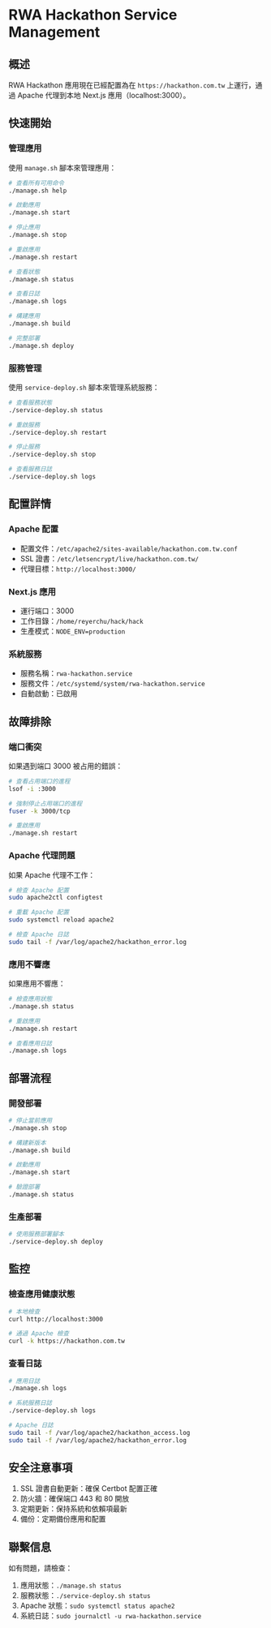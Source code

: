 # RWA Hackathon Service Management

## 概述

RWA Hackathon 應用現在已經配置為在 `https://hackathon.com.tw` 上運行，通過 Apache 代理到本地 Next.js 應用（localhost:3000）。

## 快速開始

### 管理應用

使用 `manage.sh` 腳本來管理應用：

```bash
# 查看所有可用命令
./manage.sh help

# 啟動應用
./manage.sh start

# 停止應用
./manage.sh stop

# 重啟應用
./manage.sh restart

# 查看狀態
./manage.sh status

# 查看日誌
./manage.sh logs

# 構建應用
./manage.sh build

# 完整部署
./manage.sh deploy
```

### 服務管理

使用 `service-deploy.sh` 腳本來管理系統服務：

```bash
# 查看服務狀態
./service-deploy.sh status

# 重啟服務
./service-deploy.sh restart

# 停止服務
./service-deploy.sh stop

# 查看服務日誌
./service-deploy.sh logs
```

## 配置詳情

### Apache 配置
- 配置文件：`/etc/apache2/sites-available/hackathon.com.tw.conf`
- SSL 證書：`/etc/letsencrypt/live/hackathon.com.tw/`
- 代理目標：`http://localhost:3000/`

### Next.js 應用
- 運行端口：3000
- 工作目錄：`/home/reyerchu/hack/hack`
- 生產模式：`NODE_ENV=production`

### 系統服務
- 服務名稱：`rwa-hackathon.service`
- 服務文件：`/etc/systemd/system/rwa-hackathon.service`
- 自動啟動：已啟用

## 故障排除

### 端口衝突
如果遇到端口 3000 被占用的錯誤：

```bash
# 查看占用端口的進程
lsof -i :3000

# 強制停止占用端口的進程
fuser -k 3000/tcp

# 重啟應用
./manage.sh restart
```

### Apache 代理問題
如果 Apache 代理不工作：

```bash
# 檢查 Apache 配置
sudo apache2ctl configtest

# 重載 Apache 配置
sudo systemctl reload apache2

# 檢查 Apache 日誌
sudo tail -f /var/log/apache2/hackathon_error.log
```

### 應用不響應
如果應用不響應：

```bash
# 檢查應用狀態
./manage.sh status

# 重啟應用
./manage.sh restart

# 查看應用日誌
./manage.sh logs
```

## 部署流程

### 開發部署
```bash
# 停止當前應用
./manage.sh stop

# 構建新版本
./manage.sh build

# 啟動應用
./manage.sh start

# 驗證部署
./manage.sh status
```

### 生產部署
```bash
# 使用服務部署腳本
./service-deploy.sh deploy
```

## 監控

### 檢查應用健康狀態
```bash
# 本地檢查
curl http://localhost:3000

# 通過 Apache 檢查
curl -k https://hackathon.com.tw
```

### 查看日誌
```bash
# 應用日誌
./manage.sh logs

# 系統服務日誌
./service-deploy.sh logs

# Apache 日誌
sudo tail -f /var/log/apache2/hackathon_access.log
sudo tail -f /var/log/apache2/hackathon_error.log
```

## 安全注意事項

1. SSL 證書自動更新：確保 Certbot 配置正確
2. 防火牆：確保端口 443 和 80 開放
3. 定期更新：保持系統和依賴項最新
4. 備份：定期備份應用和配置

## 聯繫信息

如有問題，請檢查：
1. 應用狀態：`./manage.sh status`
2. 服務狀態：`./service-deploy.sh status`
3. Apache 狀態：`sudo systemctl status apache2`
4. 系統日誌：`sudo journalctl -u rwa-hackathon.service`
